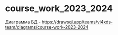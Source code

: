 # course_work_2023_2024
Диаграмма БД - https://drawsql.app/teams/vl4xds-team/diagrams/course-work-2023-2024